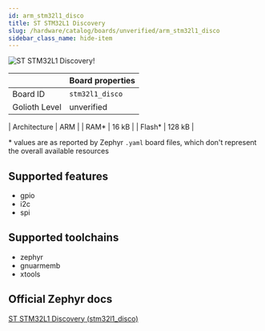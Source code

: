 ```yaml
---
id: arm_stm32l1_disco
title: ST STM32L1 Discovery
slug: /hardware/catalog/boards/unverified/arm_stm32l1_disco
sidebar_class_name: hide-item
---
```


[//]: # (This is an auto-generated file, do not edit! Changes to it will be lost upon re-generation)

![ST STM32L1 Discovery!](/img/boards/arm/stm32l1_disco.jpg "ST STM32L1 Discovery")

|                | Board properties     |
| -------------  | -------------------- |
| Board ID       | `stm32l1_disco` |
| Golioth Level  | unverified       |

| Architecture   | ARM |
| RAM*           | 16 kB |
| Flash*         | 128 kB |

\* values are as reported by Zephyr `.yaml` board files, which don't represent the overall available resources



## Supported features

* gpio
* i2c
* spi

## Supported toolchains

* zephyr
* gnuarmemb
* xtools

## Official Zephyr docs

[ST STM32L1 Discovery (stm32l1_disco)](https://docs.zephyrproject.org/latest/boards/arm/stm32l1_disco/doc/index.html)
